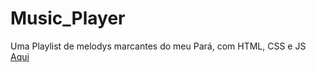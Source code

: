 # Music_Player
Uma Playlist de melodys marcantes do meu Pará, com HTML, CSS e JS
<a link href="https://ednaldow.github.io/Music_Player/">Aqui</a>
